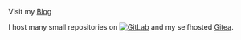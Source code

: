 Visit my [Blog](https://rappet.xyz/)

I host many small repositories on
[![GitLab](https://img.shields.io/badge/Gitlab-rappet-orange?logo=gitlab)](https://gitlab.com/rappet)
and my selfhosted [Gitea](https://git.rappet.xyz/).
